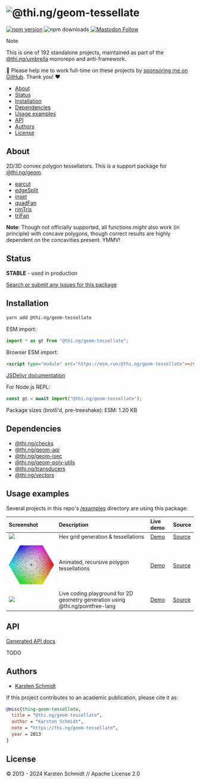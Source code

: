 <!-- This file is generated - DO NOT EDIT! -->
<!-- Please see: https://github.com/thi-ng/umbrella/blob/develop/CONTRIBUTING.md#changes-to-readme-files -->
# ![@thi.ng/geom-tessellate](https://media.thi.ng/umbrella/banners-20230807/thing-geom-tessellate.svg?0a4cce18)

[![npm version](https://img.shields.io/npm/v/@thi.ng/geom-tessellate.svg)](https://www.npmjs.com/package/@thi.ng/geom-tessellate)
![npm downloads](https://img.shields.io/npm/dm/@thi.ng/geom-tessellate.svg)
[![Mastodon Follow](https://img.shields.io/mastodon/follow/109331703950160316?domain=https%3A%2F%2Fmastodon.thi.ng&style=social)](https://mastodon.thi.ng/@toxi)

> [!NOTE]
> This is one of 192 standalone projects, maintained as part
> of the [@thi.ng/umbrella](https://github.com/thi-ng/umbrella/) monorepo
> and anti-framework.
>
> 🚀 Please help me to work full-time on these projects by [sponsoring me on
> GitHub](https://github.com/sponsors/postspectacular). Thank you! ❤️

- [About](#about)
- [Status](#status)
- [Installation](#installation)
- [Dependencies](#dependencies)
- [Usage examples](#usage-examples)
- [API](#api)
- [Authors](#authors)
- [License](#license)

## About

2D/3D convex polygon tessellators. This is a support package for [@thi.ng/geom](https://github.com/thi-ng/umbrella/tree/develop/packages/geom).

- [earcut](https://github.com/thi-ng/umbrella/tree/develop/packages/geom-tessellate/src/earcut.ts)
- [edgeSplit](https://github.com/thi-ng/umbrella/tree/develop/packages/geom-tessellate/src/edge-split.ts)
- [inset](https://github.com/thi-ng/umbrella/tree/develop/packages/geom-tessellate/src/inset.ts)
- [quadFan](https://github.com/thi-ng/umbrella/tree/develop/packages/geom-tessellate/src/quad-fan.ts)
- [rimTris](https://github.com/thi-ng/umbrella/tree/develop/packages/geom-tessellate/src/rim-tris.ts)
- [triFan](https://github.com/thi-ng/umbrella/tree/develop/packages/geom-tessellate/src/tri-fan.ts)

**Note**: Though not officially supported, all functions *might* also
work (in principle) with concave polygons, though correct results are
highly dependent on the concavities present. YMMV!

## Status

**STABLE** - used in production

[Search or submit any issues for this package](https://github.com/thi-ng/umbrella/issues?q=%5Bgeom-tessellate%5D+in%3Atitle)

## Installation

```bash
yarn add @thi.ng/geom-tessellate
```

ESM import:

```ts
import * as gt from "@thi.ng/geom-tessellate";
```

Browser ESM import:

```html
<script type="module" src="https://esm.run/@thi.ng/geom-tessellate"></script>
```

[JSDelivr documentation](https://www.jsdelivr.com/)

For Node.js REPL:

```js
const gt = await import("@thi.ng/geom-tessellate");
```

Package sizes (brotli'd, pre-treeshake): ESM: 1.20 KB

## Dependencies

- [@thi.ng/checks](https://github.com/thi-ng/umbrella/tree/develop/packages/checks)
- [@thi.ng/geom-api](https://github.com/thi-ng/umbrella/tree/develop/packages/geom-api)
- [@thi.ng/geom-isec](https://github.com/thi-ng/umbrella/tree/develop/packages/geom-isec)
- [@thi.ng/geom-poly-utils](https://github.com/thi-ng/umbrella/tree/develop/packages/geom-poly-utils)
- [@thi.ng/transducers](https://github.com/thi-ng/umbrella/tree/develop/packages/transducers)
- [@thi.ng/vectors](https://github.com/thi-ng/umbrella/tree/develop/packages/vectors)

## Usage examples

Several projects in this repo's
[/examples](https://github.com/thi-ng/umbrella/tree/develop/examples)
directory are using this package:

| Screenshot                                                                                                            | Description                                                                    | Live demo                                            | Source                                                                            |
|:----------------------------------------------------------------------------------------------------------------------|:-------------------------------------------------------------------------------|:-----------------------------------------------------|:----------------------------------------------------------------------------------|
| <img src="https://raw.githubusercontent.com/thi-ng/umbrella/develop/assets/examples/geom-hexgrid.png" width="240"/>   | Hex grid generation & tessellations                                            | [Demo](https://demo.thi.ng/umbrella/geom-hexgrid/)   | [Source](https://github.com/thi-ng/umbrella/tree/develop/examples/geom-hexgrid)   |
| <img src="https://raw.githubusercontent.com/thi-ng/umbrella/develop/assets/geom/tessel.png" width="240"/>             | Animated, recursive polygon tessellations                                      | [Demo](https://demo.thi.ng/umbrella/geom-tessel/)    | [Source](https://github.com/thi-ng/umbrella/tree/develop/examples/geom-tessel)    |
| <img src="https://raw.githubusercontent.com/thi-ng/umbrella/develop/assets/examples/pointfree-geom.jpg" width="240"/> | Live coding playground for 2D geometry generation using @thi.ng/pointfree-lang | [Demo](https://demo.thi.ng/umbrella/pointfree-geom/) | [Source](https://github.com/thi-ng/umbrella/tree/develop/examples/pointfree-geom) |

## API

[Generated API docs](https://docs.thi.ng/umbrella/geom-tessellate/)

TODO

## Authors

- [Karsten Schmidt](https://thi.ng)

If this project contributes to an academic publication, please cite it as:

```bibtex
@misc{thing-geom-tessellate,
  title = "@thi.ng/geom-tessellate",
  author = "Karsten Schmidt",
  note = "https://thi.ng/geom-tessellate",
  year = 2013
}
```

## License

&copy; 2013 - 2024 Karsten Schmidt // Apache License 2.0

